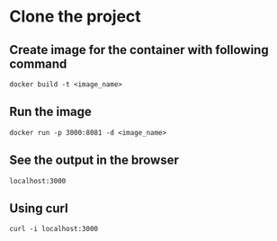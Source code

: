 # Clone the project

## Create image for the container with following command
```
docker build -t <image_name>
```

## Run the image
```
docker run -p 3000:8081 -d <image_name>
```

## See the output in the browser
```
localhost:3000

```

## Using curl
```
curl -i localhost:3000
```
